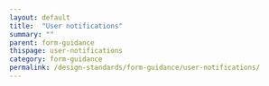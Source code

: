 ```yaml
---
layout: default
title:  "User notifications"
summary: ""
parent: form-guidance
thispage: user-notifications
category: form-guidance
permalink: /design-standards/form-guidance/user-notifications/
---
```



